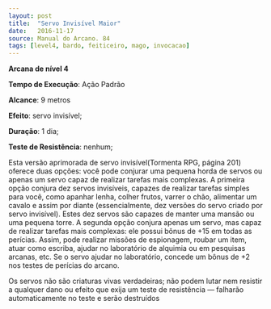 ```yaml
---
layout: post
title:  "Servo Invisível Maior"
date:   2016-11-17
source: Manual do Arcano. 84
tags: [level4, bardo, feiticeiro, mago, invocacao]
---
```


**Arcana de nível 4**

**Tempo de Execução**: Ação Padrão

**Alcance**: 9 metros

**Efeito**:  servo invisível;

**Duração**: 1 dia;

**Teste de Resistência**: nenhum;

Esta versão aprimorada de servo invisível(Tormenta RPG, página 201) oferece 
duas opções: você pode conjurar uma pequena horda de servos ou apenas um servo 
capaz de realizar tarefas mais complexas.
A primeira opção conjura dez servos 
invisíveis, capazes de realizar tarefas simples para você, como apanhar lenha, colher frutos, varrer o chão, alimentar um 
cavalo e assim por diante (essencialmente, 
dez versões do servo criado por servo invisível). Estes dez servos são capazes de manter uma mansão ou uma pequena torre.
A segunda opção conjura apenas um 
servo, mas capaz de realizar tarefas mais 
complexas: ele possui bônus de +15 em 
todas as perícias. Assim, pode realizar 
missões de espionagem, roubar um item, 
atuar como escriba, ajudar no laboratório de alquimia ou em pesquisas arcanas, 
etc. Se o servo ajudar no laboratório, 
concede um bônus de +2 nos testes de 
perícias do arcano.

Os servos não são criaturas vivas verdadeiras; não podem lutar nem resistir a 
qualquer dano ou efeito que exija um 
teste de resistência — falharão automaticamente no teste e serão destruídos